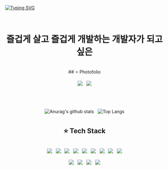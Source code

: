 [![Typing SVG](https://readme-typing-svg.demolab.com?font=Fira+Code&pause=1000&color=00F771&width=435&lines=Hi+there+%F0%9F%91%8B)](https://git.io/typing-svg)

<br/>

<div align="center">

<h1>즐겁게 살고 즐겁게 개발하는 개발자가 되고싶은</h1>

<br/>
 ## ⭐️ Photofolio

  <a href="https://www.notion.so/3ee0115e3a524592b5bce756f44e1c70" target="_blank"><img src="https://img.shields.io/badge/notion-000000?style=flat-square&logo=notion&logoColor=white"/></a>
  &nbsp;
  <a href="https://boysz.atlassian.net/wiki/people/712020:cde00fdf-cf1f-4b5b-a3a1-9aab7e0a9d35" target="_blank"><img src="https://img.shields.io/badge/Confluence-172B4D?style=flat-square&logo=Confluence&logoColor=white"/></a> 
  
</div>

#

<br/>

<div align="center">
  
  ![Anurag's github stats](https://github-readme-stats.vercel.app/api?username=Deko252&show_icons=true&theme=tokyonight)
  &nbsp;
  ![Top Langs](https://github-readme-stats.vercel.app/api/top-langs/?username=Deko252&layout=compact&theme=tokyonight)

</div>

#

<div align="center">
  
  ## ⭐️ Tech Stack
  
<br/>

<div>
  <img src="https://img.shields.io/badge/HTML-c71a36?style=flat&logo=html5&logoColor=white">
  &nbsp;
  <img src="https://img.shields.io/badge/CSS-1572B6?style=flat&logo=css3&logoColor=white">
  &nbsp;
  <img src="https://img.shields.io/badge/java script-F7DF1E?style=flat&logo=javascript&logoColor=black">
  &nbsp;
  <img src="https://img.shields.io/badge/REACT-61DAFB?style=flat&logo=react&logoColor=white">
  &nbsp;
  <img src="https://img.shields.io/badge/Axios-5A29E4?style=flat&logo=Axios&logoColor=white">
  &nbsp;
  <img src="https://img.shields.io/badge/reactrouter-CA4245?style=flat&logo=reactrouter&logoColor=white">
  &nbsp;
  <img src="https://img.shields.io/badge/greensock-88CE02?style=flat&logo=greensock&logoColor=white">
  &nbsp;
  <img src="https://img.shields.io/badge/recoil-5A29E4?style=flat&logo=recoil&logoColor=white">
  &nbsp;
  <img src="https://img.shields.io/badge/jstl-F8DC75?style=flat&logo=jstl&logoColor=black">
  <br/>
  <br/>
  <img src="https://img.shields.io/badge/java-007396?style=flat&logo=java&logoColor=white">
  &nbsp;
  <img src="https://img.shields.io/badge/mysql-4479A1?style=flat&logo=mysql&logoColor=white">
  &nbsp;
  <img src="https://img.shields.io/badge/spring_boot-6DB33F?style=flat&logo=spring&logoColor=white"> 
  &nbsp;
  <img src="https://img.shields.io/badge/Mybaits-2496ED?style=flat&logo=mybaits&logoColor=white">
</div>
  
</div>


<!--
**Deko252/Deko252** is a ✨ _special_ ✨ repository because its `README.md` (this file) appears on your GitHub profile.

Here are some ideas to get you started:

- 🔭 I’m currently working on ...
- 🌱 I’m currently learning ...
- 👯 I’m looking to collaborate on ...
- 🤔 I’m looking for help with ...
- 💬 Ask me about ...
- 📫 How to reach me: ...
- 😄 Pronouns: ...
- ⚡ Fun fact: ...
-->
